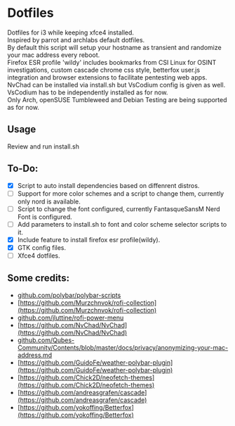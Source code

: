 # Dotfiles

Dotfiles for i3 while keeping xfce4 installed.  
Inspired by parrot and archlabs default dotfiles.  
By default this script will setup your hostname as transient and randomize your mac address every reboot.  
Firefox ESR profile 'wildy' includes bookmarks from CSI Linux for OSINT investigations, custom cascade chrome css style, betterfox user.js integration and browser extensions to facilitate pentesting web apps.  
NvChad can be installed via install.sh but VsCodium config is given as well. VsCodium has to be independently installed as for now.  
Only Arch, openSUSE Tumbleweed and Debian Testing are being supported as for now.

## Usage
Review and run install.sh

## To-Do:
- [x] Script to auto install dependencies based on diffenrent distros.
- [ ] Support for more color schemes and a script to change them, currently only nord is available.
- [ ] Script to change the font configured, currently FantasqueSansM Nerd Font is configured.
- [ ] Add parameters to install.sh to font and color scheme selector scripts to it.
- [x] Include feature to install firefox esr profile(wildy).
- [x] GTK config files.
- [ ] Xfce4 dotfiles.

## Some credits:
* [github.com/polybar/polybar-scripts](https://github.com/polybar/polybar-scripts)
* [https://github.com/Murzchnvok/rofi-collection](https://github.com/Murzchnvok/rofi-collection)
* [github.com/jluttine/rofi-power-menu](https://github.com/jluttine/rofi-power-menu)
* [https://github.com/NvChad/NvChad](https://github.com/NvChad/NvChad)
* [github.com/Qubes-Community/Contents/blob/master/docs/privacy/anonymizing-your-mac-address.md](https://github.com/Qubes-Community/Contents/blob/master/docs/privacy/anonymizing-your-mac-address.md)
* [https://github.com/GuidoFe/weather-polybar-plugin](https://github.com/GuidoFe/weather-polybar-plugin)
* [https://github.com/Chick2D/neofetch-themes](https://github.com/Chick2D/neofetch-themes)
* [https://github.com/andreasgrafen/cascade](https://github.com/andreasgrafen/cascade)
* [https://github.com/yokoffing/Betterfox](https://github.com/yokoffing/Betterfox)
